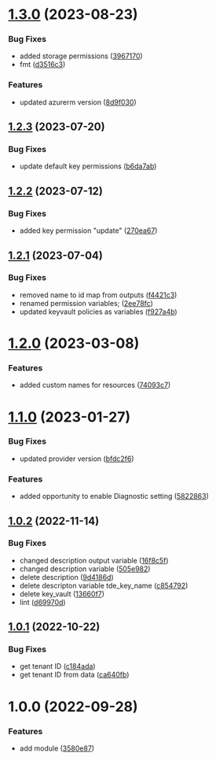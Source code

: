 # [1.3.0](https://github.com/data-platform-hq/terraform-azurerm-key-vault/compare/v1.2.3...v1.3.0) (2023-08-23)


### Bug Fixes

* added storage permissions ([3967170](https://github.com/data-platform-hq/terraform-azurerm-key-vault/commit/39671704b921ad0dc10ecfc3b6a50e6b3906d0e9))
* fmt ([d3516c3](https://github.com/data-platform-hq/terraform-azurerm-key-vault/commit/d3516c30b6027aa157983851a8ba567d8226bcdb))


### Features

* updated azurerm version ([8d9f030](https://github.com/data-platform-hq/terraform-azurerm-key-vault/commit/8d9f0306ad17839bbaa937faba3cf01336ba4eaf))

## [1.2.3](https://github.com/data-platform-hq/terraform-azurerm-key-vault/compare/v1.2.2...v1.2.3) (2023-07-20)


### Bug Fixes

* update default key permissions ([b6da7ab](https://github.com/data-platform-hq/terraform-azurerm-key-vault/commit/b6da7ab943bbb2a5efbc737d6dacd22ade5a1d72))

## [1.2.2](https://github.com/data-platform-hq/terraform-azurerm-key-vault/compare/v1.2.1...v1.2.2) (2023-07-12)


### Bug Fixes

* added key permission "update" ([270ea67](https://github.com/data-platform-hq/terraform-azurerm-key-vault/commit/270ea679793c9200d12c2c0a835858efbe8ea3cc))

## [1.2.1](https://github.com/data-platform-hq/terraform-azurerm-key-vault/compare/v1.2.0...v1.2.1) (2023-07-04)


### Bug Fixes

* removed name to id map from outputs ([f4421c3](https://github.com/data-platform-hq/terraform-azurerm-key-vault/commit/f4421c3d7d506adb7bde45225721c8ceaad9cda1))
* renamed permission variables; ([2ee78fc](https://github.com/data-platform-hq/terraform-azurerm-key-vault/commit/2ee78fc344227068031840b6a6ee7ce22211606e))
* updated keyvault policies as variables ([f927a4b](https://github.com/data-platform-hq/terraform-azurerm-key-vault/commit/f927a4bfa4e312592ee50c13e395770f58c0fadf))

# [1.2.0](https://github.com/data-platform-hq/terraform-azurerm-key-vault/compare/v1.1.0...v1.2.0) (2023-03-08)


### Features

* added custom names for resources ([74093c7](https://github.com/data-platform-hq/terraform-azurerm-key-vault/commit/74093c7185e6ad972eeb10bebd9acfcebb6b7a91))

# [1.1.0](https://github.com/data-platform-hq/terraform-azurerm-key-vault/compare/v1.0.2...v1.1.0) (2023-01-27)


### Bug Fixes

* updated provider version ([bfdc2f6](https://github.com/data-platform-hq/terraform-azurerm-key-vault/commit/bfdc2f64dafff27d538ba69c47235f0af95d970b))


### Features

* added opportunity to enable Diagnostic setting ([5822863](https://github.com/data-platform-hq/terraform-azurerm-key-vault/commit/58228639c1910925dca8a4d6a68bf0ddbfb1241a))

## [1.0.2](https://github.com/data-platform-hq/terraform-azurerm-key-vault/compare/v1.0.1...v1.0.2) (2022-11-14)


### Bug Fixes

* changed description output variable ([16f8c5f](https://github.com/data-platform-hq/terraform-azurerm-key-vault/commit/16f8c5fd6279493d4aa9b4e95b40524eb9f56421))
* changed description variable ([505e982](https://github.com/data-platform-hq/terraform-azurerm-key-vault/commit/505e982193e74409ef81cef67d1a8c488a4a28e5))
* delete description ([9d4186d](https://github.com/data-platform-hq/terraform-azurerm-key-vault/commit/9d4186db695978d7e884f6816ccb7b07ddce2ee5))
* delete descripton variable tde_key_name ([c854792](https://github.com/data-platform-hq/terraform-azurerm-key-vault/commit/c854792526d54cfd343e41e61bb355c69bb22bcf))
* delete key_vault ([13660f7](https://github.com/data-platform-hq/terraform-azurerm-key-vault/commit/13660f70fe5eff3b42a314bf74f5623f21fc8606))
* lint ([d69970d](https://github.com/data-platform-hq/terraform-azurerm-key-vault/commit/d69970df6e18c42d7cfc40e8f8070dc51eea56ac))

## [1.0.1](https://github.com/data-platform-hq/terraform-azurerm-key-vault/compare/v1.0.0...v1.0.1) (2022-10-22)


### Bug Fixes

* get tenant ID ([c184ada](https://github.com/data-platform-hq/terraform-azurerm-key-vault/commit/c184adadcdea2ba02bf5826fea5c0fc34b32b72b))
* get tenant ID from data ([ca640fb](https://github.com/data-platform-hq/terraform-azurerm-key-vault/commit/ca640fb03c8439eccd055cd42a1eece08d7f5ebd))

# 1.0.0 (2022-09-28)


### Features

* add module ([3580e87](https://github.com/data-platform-hq/terraform-azurerm-key-vault/commit/3580e875845c302818656ca3363f1964eee80b01))
